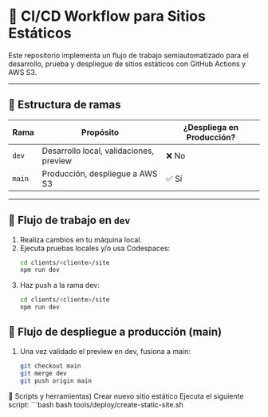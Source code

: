 # 🚀 CI/CD Workflow para Sitios Estáticos

Este repositorio implementa un flujo de trabajo semiautomatizado para el desarrollo, prueba y despliegue de sitios estáticos con GitHub Actions y AWS S3.

---

## 🔀 Estructura de ramas

| Rama  | Propósito                               | ¿Despliega en Producción? |
|-------|------------------------------------------|----------------------------|
| `dev` | Desarrollo local, validaciones, preview | ❌ No                     |
| `main`| Producción, despliegue a AWS S3         | ✅ Sí                     |

---

## 🧪 Flujo de trabajo en `dev`

1. Realiza cambios en tu máquina local.
2. Ejecuta pruebas locales y/o usa Codespaces:
   ```bash
   cd clients/<cliente>/site
   npm run dev
3. Haz push a la rama dev:
   ```bash
   cd clients/<cliente>/site
   npm run dev

## 🚀 Flujo de despliegue a producción (main)
1. Una vez validado el preview en dev, fusiona a main:
   ```bash
   git checkout main
   git merge dev
   git push origin main

🧰 Scripts y herramientas)
    Crear nuevo sitio estático
    Ejecuta el siguiente script:
    ```bash
    bash tools/deploy/create-static-site.sh

